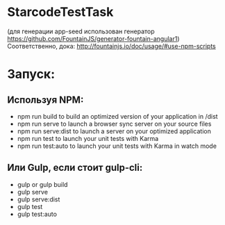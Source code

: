 # StarcodeTestTask
(для генерации app-seed использован генератор https://github.com/FountainJS/generator-fountain-angular1)
Соответственно, дока: http://fountainjs.io/doc/usage/#use-npm-scripts
# Запуск:

## Используя NPM:
-	npm run build to build an optimized version of your application in /dist
-	npm run serve to launch a browser sync server on your source files
-	npm run serve:dist to launch a server on your optimized application
-	npm run test to launch your unit tests with Karma
-	npm run test:auto to launch your unit tests with Karma in watch mode

## Или Gulp, если стоит gulp-cli:
-	gulp or gulp build
-	gulp serve
-	gulp serve:dist
-	gulp test
-	gulp test:auto

